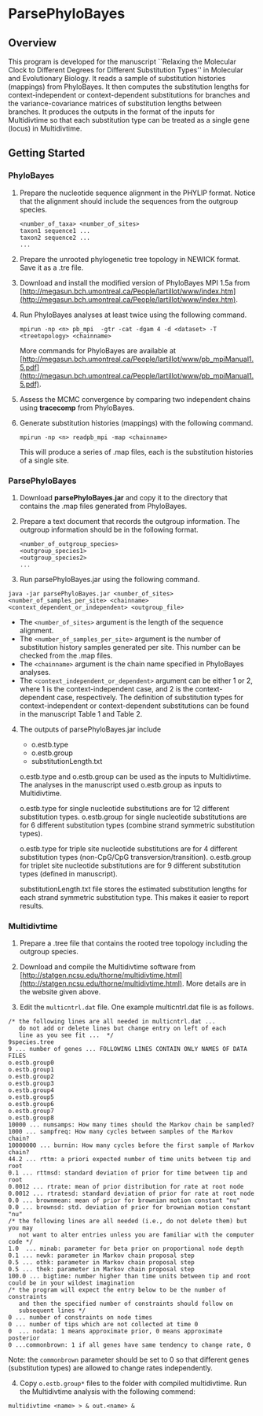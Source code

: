 ParsePhyloBayes
========================================================

Overview
---------

This program is developed for the manuscript ``Relaxing the Molecular Clock to Different Degrees for Different Substitution Types'' in Molecular and Evolutionary Biology. 
It reads a sample of substitution histories (mappings) from PhyloBayes. 
It then computes the substitution lengths for context-independent or context-dependent substitutions for branches and the variance-covariance matrices of substitution lengths between branches. 
It produces the outputs in the format of the inputs for Multidivtime so that each 
substitution type can be treated as a single gene (locus) in Multidivtime.


Getting Started
---------------

### PhyloBayes 

1. Prepare the nucleotide sequence alignment in the PHYLIP format. Notice that the alignment should include the sequences from the outgroup species.
   ```
   <number_of_taxa> <number_of_sites>
   taxon1 sequence1 ...
   taxon2 sequence2 ...
   ...
   ```

2. Prepare the unrooted phylogenetic tree topology in NEWICK format. Save it as a .tre file.

3. Download and install the modified version of PhyloBayes MPI 1.5a from
   [http://megasun.bch.umontreal.ca/People/lartillot/www/index.htm](http://megasun.bch.umontreal.ca/People/lartillot/www/index.htm).
   
4. Run PhyloBayes analyses at least twice using the following command.
   ```
   mpirun -np <n> pb_mpi  -gtr -cat -dgam 4 -d <dataset> -T <treetopology> <chainname>
   ```
   More commands for PhyloBayes are available at [http://megasun.bch.umontreal.ca/People/lartillot/www/pb_mpiManual1.5.pdf](http://megasun.bch.umontreal.ca/People/lartillot/www/pb_mpiManual1.5.pdf).
   
5. Assess the MCMC convergence by comparing two independent chains using **tracecomp** from PhyloBayes.
   
6. Generate substitution histories (mappings) with the following command.
   ```
   mpirun -np <n> readpb_mpi -map <chainname>
   ```
   This will produce a series of .map files, each is the substitution histories of a single site.
   
   
### ParsePhyloBayes

1. Download **parsePhyloBayes.jar** and copy it to the directory that contains the .map files generated from PhyloBayes.

2. Prepare a text document that records the outgroup information. The outgroup information should be in the following format.
   ```
   <number_of_outgroup_species>
   <outgroup_species1>
   <outgroup_species2>
   ...
   ```
3. Run parsePhyloBayes.jar using the following command.
```
java -jar parsePhyloBayes.jar <number_of_sites> <number_of_samples_per_site> <chainname> <context_dependent_or_independent> <outgroup_file>
```
  * The `<number_of_sites>` argument is the length of the sequence alignment.
  * The `<number_of_samples_per_site>` argument is the number of substitution history samples generated per site. This number can be checked from the .map files.
  * The `<chainname>` argument is the chain name specified in PhyloBayes analyses.
  * The `<context_independent_or_dependent>` argument can be either 1 or 2, where 1 is the context-independent case, and 2 is the context-dependent case, respectively. The definition of substitution types for context-independent or context-dependent substitutions can be found in the manuscript Table 1 and Table 2.

4. The outputs of parsePhyloBayes.jar include
   * o.estb.type 
   * o.estb.group 
   * substitutionLength.txt
   
   o.estb.type and o.estb.group can be used as the inputs to Multidivtime. The analyses in the manuscript used o.estb.group as inputs to Multidivtime.
   
   o.estb.type for single nucleotide substitutions are for 12 different substitution types.
   o.estb.group for single nucleotide substitutions are for 6 different substitution types (combine strand symmetric substitution types).
   
   o.estb.type for triple site nucleotide substitutions are for 4 different substitution types (non-CpG/CpG transversion/transition).
   o.estb.group for triplet site nucleotide substitutions are for 9 different substitution types (defined in manuscript).
   
   substitutionLength.txt file stores the estimated substitution lengths for each strand symmetric substitution type. This makes it easier to report results.

### Multidivtime

1. Prepare a .tree file that contains the rooted tree topology including the outgroup species.

2. Download and compile the Multidivtime software from [http://statgen.ncsu.edu/thorne/multidivtime.html](http://statgen.ncsu.edu/thorne/multidivtime.html). More details are 
in the website given above.

3. Edit the `multicntrl.dat` file. One example multicntrl.dat file is as follows.
```
/* the following lines are all needed in multicntrl.dat ...
   do not add or delete lines but change entry on left of each
   line as you see fit ...  */
9species.tree
9 ... number of genes ... FOLLOWING LINES CONTAIN ONLY NAMES OF DATA FILES
o.estb.group0
o.estb.group1
o.estb.group2
o.estb.group3
o.estb.group4
o.estb.group5
o.estb.group6
o.estb.group7
o.estb.group8
10000 ... numsamps: How many times should the Markov chain be sampled?
1000 ... sampfreq: How many cycles between samples of the Markov chain?
10000000 ... burnin: How many cycles before the first sample of Markov chain?
44.2 ... rttm: a priori expected number of time units between tip and root
0.1 ... rttmsd: standard deviation of prior for time between tip and root
0.0012 ... rtrate: mean of prior distribution for rate at root node
0.0012 ... rtratesd: standard deviation of prior for rate at root node
0.0 ... brownmean: mean of prior for brownian motion constant "nu"
0.0 ... brownsd: std. deviation of prior for brownian motion constant "nu"
/* the following lines are all needed (i.e., do not delete them) but you may 
   not want to alter entries unless you are familiar with the computer code */
1.0  ... minab: parameter for beta prior on proportional node depth
0.1 ... newk: parameter in Markov chain proposal step
0.5 ... othk: parameter in Markov chain proposal step
0.5 ... thek: parameter in Markov chain proposal step
100.0 ... bigtime: number higher than time units between tip and root could be in your wildest imagination
/* the program will expect the entry below to be the number of constraints
   and then the specified number of constraints should follow on
   subsequent lines */
0 ... number of constraints on node times
0 ... number of tips which are not collected at time 0
0  ... nodata: 1 means approximate prior, 0 means approximate posterior
0 ...commonbrown: 1 if all genes have same tendency to change rate, 0 
```
Note: the `commonbrown` parameter should be set to 0 so that different genes (substitution types) are allowed to change rates independently.
    
4. Copy ``o.estb.group*`` files to the folder with compiled multidivtime. Run the Multidivtime analysis with the following commend:
```
multidivtime <name> > & out.<name> &
```
